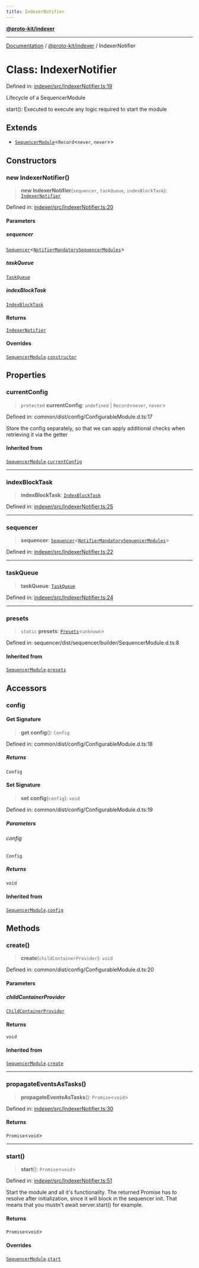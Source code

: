 ```yaml
---
title: IndexerNotifier
---
```


[**@proto-kit/indexer**](../README.md)

***

[Documentation](../../../README.md) / [@proto-kit/indexer](../README.md) / IndexerNotifier

# Class: IndexerNotifier

Defined in: [indexer/src/IndexerNotifier.ts:19](https://github.com/proto-kit/framework/blob/4d6b3b6da51b3edee0fbf25ce72c1f59ec61e891/packages/indexer/src/IndexerNotifier.ts#L19)

Lifecycle of a SequencerModule

start(): Executed to execute any logic required to start the module

## Extends

- [`SequencerModule`](../../sequencer/classes/SequencerModule.md)\<`Record`\<`never`, `never`\>\>

## Constructors

### new IndexerNotifier()

> **new IndexerNotifier**(`sequencer`, `taskQueue`, `indexBlockTask`): [`IndexerNotifier`](IndexerNotifier.md)

Defined in: [indexer/src/IndexerNotifier.ts:20](https://github.com/proto-kit/framework/blob/4d6b3b6da51b3edee0fbf25ce72c1f59ec61e891/packages/indexer/src/IndexerNotifier.ts#L20)

#### Parameters

##### sequencer

[`Sequencer`](../../sequencer/classes/Sequencer.md)\<[`NotifierMandatorySequencerModules`](../type-aliases/NotifierMandatorySequencerModules.md)\>

##### taskQueue

[`TaskQueue`](../../sequencer/interfaces/TaskQueue.md)

##### indexBlockTask

[`IndexBlockTask`](IndexBlockTask.md)

#### Returns

[`IndexerNotifier`](IndexerNotifier.md)

#### Overrides

[`SequencerModule`](../../sequencer/classes/SequencerModule.md).[`constructor`](../../sequencer/classes/SequencerModule.md#constructors)

## Properties

### currentConfig

> `protected` **currentConfig**: `undefined` \| `Record`\<`never`, `never`\>

Defined in: common/dist/config/ConfigurableModule.d.ts:17

Store the config separately, so that we can apply additional
checks when retrieving it via the getter

#### Inherited from

[`SequencerModule`](../../sequencer/classes/SequencerModule.md).[`currentConfig`](../../sequencer/classes/SequencerModule.md#currentconfig)

***

### indexBlockTask

> **indexBlockTask**: [`IndexBlockTask`](IndexBlockTask.md)

Defined in: [indexer/src/IndexerNotifier.ts:25](https://github.com/proto-kit/framework/blob/4d6b3b6da51b3edee0fbf25ce72c1f59ec61e891/packages/indexer/src/IndexerNotifier.ts#L25)

***

### sequencer

> **sequencer**: [`Sequencer`](../../sequencer/classes/Sequencer.md)\<[`NotifierMandatorySequencerModules`](../type-aliases/NotifierMandatorySequencerModules.md)\>

Defined in: [indexer/src/IndexerNotifier.ts:22](https://github.com/proto-kit/framework/blob/4d6b3b6da51b3edee0fbf25ce72c1f59ec61e891/packages/indexer/src/IndexerNotifier.ts#L22)

***

### taskQueue

> **taskQueue**: [`TaskQueue`](../../sequencer/interfaces/TaskQueue.md)

Defined in: [indexer/src/IndexerNotifier.ts:24](https://github.com/proto-kit/framework/blob/4d6b3b6da51b3edee0fbf25ce72c1f59ec61e891/packages/indexer/src/IndexerNotifier.ts#L24)

***

### presets

> `static` **presets**: [`Presets`](../../common/type-aliases/Presets.md)\<`unknown`\>

Defined in: sequencer/dist/sequencer/builder/SequencerModule.d.ts:8

#### Inherited from

[`SequencerModule`](../../sequencer/classes/SequencerModule.md).[`presets`](../../sequencer/classes/SequencerModule.md#presets)

## Accessors

### config

#### Get Signature

> **get** **config**(): `Config`

Defined in: common/dist/config/ConfigurableModule.d.ts:18

##### Returns

`Config`

#### Set Signature

> **set** **config**(`config`): `void`

Defined in: common/dist/config/ConfigurableModule.d.ts:19

##### Parameters

###### config

`Config`

##### Returns

`void`

#### Inherited from

[`SequencerModule`](../../sequencer/classes/SequencerModule.md).[`config`](../../sequencer/classes/SequencerModule.md#config)

## Methods

### create()

> **create**(`childContainerProvider`): `void`

Defined in: common/dist/config/ConfigurableModule.d.ts:20

#### Parameters

##### childContainerProvider

[`ChildContainerProvider`](../../common/interfaces/ChildContainerProvider.md)

#### Returns

`void`

#### Inherited from

[`SequencerModule`](../../sequencer/classes/SequencerModule.md).[`create`](../../sequencer/classes/SequencerModule.md#create)

***

### propagateEventsAsTasks()

> **propagateEventsAsTasks**(): `Promise`\<`void`\>

Defined in: [indexer/src/IndexerNotifier.ts:30](https://github.com/proto-kit/framework/blob/4d6b3b6da51b3edee0fbf25ce72c1f59ec61e891/packages/indexer/src/IndexerNotifier.ts#L30)

#### Returns

`Promise`\<`void`\>

***

### start()

> **start**(): `Promise`\<`void`\>

Defined in: [indexer/src/IndexerNotifier.ts:51](https://github.com/proto-kit/framework/blob/4d6b3b6da51b3edee0fbf25ce72c1f59ec61e891/packages/indexer/src/IndexerNotifier.ts#L51)

Start the module and all it's functionality.
The returned Promise has to resolve after initialization,
since it will block in the sequencer init.
That means that you mustn't await server.start() for example.

#### Returns

`Promise`\<`void`\>

#### Overrides

[`SequencerModule`](../../sequencer/classes/SequencerModule.md).[`start`](../../sequencer/classes/SequencerModule.md#start)
